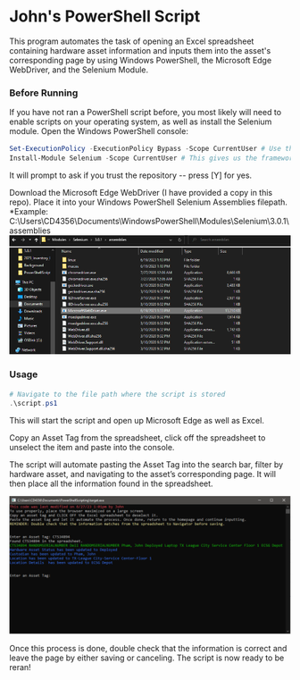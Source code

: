 # John's PowerShell Script
This program automates the task of opening an Excel spreadsheet containing hardware asset information and inputs them into the asset's corresponding page by using Windows PowerShell, the Microsoft Edge WebDriver, and the Selenium Module.

### Before Running
If you have not ran a PowerShell script before, you most likely will need to enable scripts on your operating system, as well as install the Selenium module.
Open the Windows PowerShell console:
```powershell
Set-ExecutionPolicy -ExecutionPolicy Bypass -Scope CurrentUser # Use this if you are restricted by admin privileges.
Install-Module Selenium -Scope CurrentUser # This gives us the framework that allows us to manipulate the web browser.
```
It will prompt to ask if you trust the repository -- press [Y] for yes.

Download the Microsoft Edge WebDriver (I have provided a copy in this repo). Place it into your Windows PowerShell Selenium Assemblies filepath. 
*Example: C:\Users\CD4356\Documents\WindowsPowerShell\Modules\Selenium\3.0.1\assemblies
![Screenshot](WebDriverScreenShot.png)

### Usage
```powershell
# Navigate to the file path where the script is stored
.\script.ps1
```
This will start the script and open up Microsoft Edge as well as Excel.

Copy an Asset Tag from the spreadsheet, click off the spreadsheet to unselect the item and paste into the console.

The script will automate pasting the Asset Tag into the search bar, filter by hardware asset, and navigating to the asset’s corresponding page. It will then place all the information found in the spreadsheet.

![Screenshot](ScriptScreenShot.png)

Once this process is done, double check that the information is correct and leave the page by either saving or canceling. The script is now ready to be reran!
